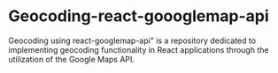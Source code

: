 # Geocoding-react-goooglemap-api
Geocoding using react-googlemap-api" is a repository dedicated to implementing geocoding functionality in React applications through the utilization of the Google Maps API.
